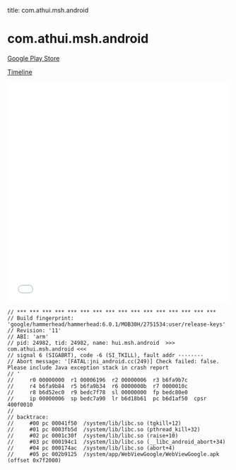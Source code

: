 title: com.athui.msh.android

# com.athui.msh.android

[Google Play Store](https://play.google.com/store/apps/details?id=com.athui.msh.android)

[Timeline](./vis-timeline.html)

<iframe src="./vis-timeline.html" width="100%" height="500px" style="border:none;"></iframe>

```
// *** *** *** *** *** *** *** *** *** *** *** *** *** *** *** ***
// Build fingerprint: 'google/hammerhead/hammerhead:6.0.1/MOB30H/2751534:user/release-keys'
// Revision: '11'
// ABI: 'arm'
// pid: 24982, tid: 24982, name: hui.msh.android  >>> com.athui.msh.android <<<
// signal 6 (SIGABRT), code -6 (SI_TKILL), fault addr --------
// Abort message: '[FATAL:jni_android.cc(249)] Check failed: false. Please include Java exception stack in crash report
// '
//     r0 00000000  r1 00006196  r2 00000006  r3 b6fa9b7c
//     r4 b6fa9b84  r5 b6fa9b34  r6 0000000b  r7 0000010c
//     r8 b6d52ec0  r9 bedc7f78  sl 00000000  fp bedc80e0
//     ip 00000006  sp bedc7a90  lr b6d18b61  pc b6d1af50  cpsr 400f0010
// 
// backtrace:
//     #00 pc 00041f50  /system/lib/libc.so (tgkill+12)
//     #01 pc 0003fb5d  /system/lib/libc.so (pthread_kill+32)
//     #02 pc 0001c30f  /system/lib/libc.so (raise+10)
//     #03 pc 000194c1  /system/lib/libc.so (__libc_android_abort+34)
//     #04 pc 000174ac  /system/lib/libc.so (abort+4)
//     #05 pc 002b9125  /system/app/WebViewGoogle/WebViewGoogle.apk (offset 0x7f2000)

```



